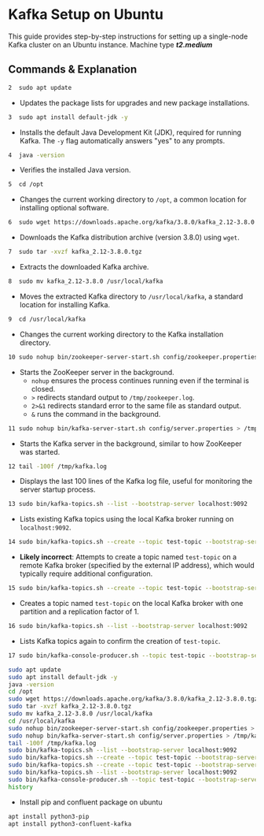 # Kafka Setup on Ubuntu

This guide provides step-by-step instructions for setting up a single-node Kafka cluster on an Ubuntu instance.
Machine type ***t2.medium***

## Commands & Explanation

```bash
2  sudo apt update
```

* Updates the package lists for upgrades and new package installations.

```bash
3  sudo apt install default-jdk -y
```

* Installs the default Java Development Kit (JDK), required for running Kafka. The `-y` flag automatically answers "yes" to any prompts.

```bash
4  java -version
```

* Verifies the installed Java version.

```bash
5  cd /opt
```

* Changes the current working directory to `/opt`, a common location for installing optional software.

```bash
6  sudo wget https://downloads.apache.org/kafka/3.8.0/kafka_2.12-3.8.0.tgz
```

* Downloads the Kafka distribution archive (version 3.8.0) using `wget`.

```bash
7  sudo tar -xvzf kafka_2.12-3.8.0.tgz
```

* Extracts the downloaded Kafka archive.

```bash
8  sudo mv kafka_2.12-3.8.0 /usr/local/kafka
```

* Moves the extracted Kafka directory to `/usr/local/kafka`, a standard location for installing Kafka.

```bash
9  cd /usr/local/kafka
```

* Changes the current working directory to the Kafka installation directory.

```bash
10 sudo nohup bin/zookeeper-server-start.sh config/zookeeper.properties > /tmp/zookeeper.log 2>&1 &
```

* Starts the ZooKeeper server in the background. 
    * `nohup` ensures the process continues running even if the terminal is closed. 
    * `>` redirects standard output to `/tmp/zookeeper.log`. 
    * `2>&1` redirects standard error to the same file as standard output.
    * `&` runs the command in the background.

```bash
11 sudo nohup bin/kafka-server-start.sh config/server.properties > /tmp/kafka.log 2>&1 &
```

* Starts the Kafka server in the background, similar to how ZooKeeper was started.

```bash
12 tail -100f /tmp/kafka.log
```

* Displays the last 100 lines of the Kafka log file, useful for monitoring the server startup process.

```bash
13 sudo bin/kafka-topics.sh --list --bootstrap-server localhost:9092
```

* Lists existing Kafka topics using the local Kafka broker running on `localhost:9092`.

```bash
14 sudo bin/kafka-topics.sh --create --topic test-topic --bootstrap-server 3.64.165.242:9092 --partitions 1 --replication-factor 1
```

* **Likely incorrect**: Attempts to create a topic named `test-topic` on a remote Kafka broker (specified by the external IP address), which would typically require additional configuration.

```bash
15 sudo bin/kafka-topics.sh --create --topic test-topic --bootstrap-server localhost:9092 --partitions 1 --replication-factor 1
```

* Creates a topic named `test-topic` on the local Kafka broker with one partition and a replication factor of 1.

```bash
16 sudo bin/kafka-topics.sh --list --bootstrap-server localhost:9092
```

* Lists Kafka topics again to confirm the creation of `test-topic`.

```bash
17 sudo bin/kafka-console-producer.sh --topic test-topic --bootstrap-server localhost:9092
```

```bash
sudo apt update
sudo apt install default-jdk -y
java -version
cd /opt
sudo wget https://downloads.apache.org/kafka/3.8.0/kafka_2.12-3.8.0.tgz
sudo tar -xvzf kafka_2.12-3.8.0.tgz
sudo mv kafka_2.12-3.8.0 /usr/local/kafka
cd /usr/local/kafka
sudo nohup bin/zookeeper-server-start.sh config/zookeeper.properties > /tmp/zookeeper.log 2>&1 &
sudo nohup bin/kafka-server-start.sh config/server.properties > /tmp/kafka.log 2>&1 &
tail -100f /tmp/kafka.log
sudo bin/kafka-topics.sh --list --bootstrap-server localhost:9092
sudo bin/kafka-topics.sh --create --topic test-topic --bootstrap-server 3.64.165.242:9092 --partitions 1 --replication-factor 1
sudo bin/kafka-topics.sh --create --topic test-topic --bootstrap-server localhost:9092 --partitions 1 --replication-factor 1
sudo bin/kafka-topics.sh --list --bootstrap-server localhost:9092
sudo bin/kafka-console-producer.sh --topic test-topic --bootstrap-server localhost:9092
history
```

* Install pip and confluent package on ubuntu 

```bash
apt install python3-pip
apt install python3-confluent-kafka
```
